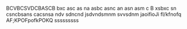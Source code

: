 BCVBCSVDCBASCB
bxc asc as na
asbc asnc an 
asn asm c
B xsbxc sn
csncbsans
cacsnsa
ndv sdncnd
jsdvndsmnm
svvsdnm
jaoifioJi
fl/kfnofq
AF;KPOFpofkPOKQ
sssssssss
